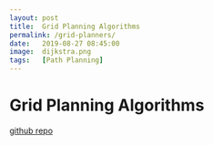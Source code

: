 ```yaml
---
layout: post
title:  Grid Planning Algorithms
permalink: /grid-planners/
date:   2019-08-27 08:45:00
image:  dijkstra.png
tags:   [Path Planning]
---
```

# Grid Planning Algorithms
[github repo](https://github.com/ashwath-karthikeyan/dijkstra.git)